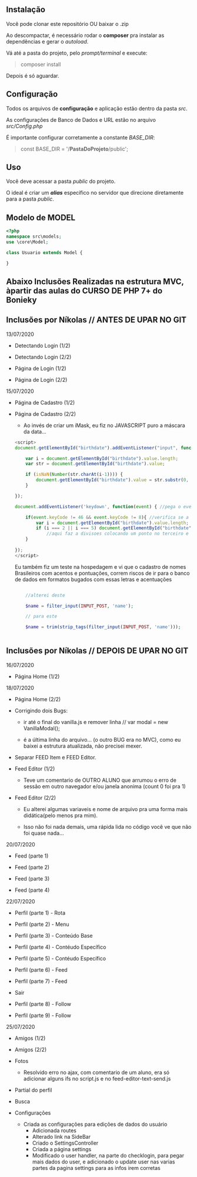 ## Instalação
Você pode clonar este repositório OU baixar o .zip

Ao descompactar, é necessário rodar o **composer** pra instalar as dependências e gerar o *autoload*.

Vá até a pasta do projeto, pelo *prompt/terminal* e execute:
> composer install

Depois é só aguardar.

## Configuração
Todos os arquivos de **configuração** e aplicação estão dentro da pasta *src*.

As configurações de Banco de Dados e URL estão no arquivo *src/Config.php*

É importante configurar corretamente a constante *BASE_DIR*:
> const BASE_DIR = '/**PastaDoProjeto**/public';

## Uso
Você deve acessar a pasta *public* do projeto.

O ideal é criar um ***alias*** específico no servidor que direcione diretamente para a pasta *public*.

## Modelo de MODEL
```php
<?php
namespace src\models;
use \core\Model;

class Usuario extends Model {

}
```
## Abaixo Inclusões Realizadas na estrutura MVC, àpartir das aulas do CURSO DE PHP 7+ do Bonieky

## Inclusões por Níkolas // ANTES DE UPAR NO GIT

13/07/2020
- Detectando Login (1/2)

- Detectando Login (2/2)

- Página de Login (1/2)

- Página de Login (2/2)

15/07/2020
- Página de Cadastro (1/2)

- Página de Cadastro (2/2)
    - Ao invés de criar um iMask, eu fiz no JAVASCRIPT puro a máscara da data...
    ```javascript
    <script>
    document.getElementById("birthdate").addEventListener("input", function() {
    
        var i = document.getElementById("birthdate").value.length;
        var str = document.getElementById("birthdate").value;
    
        if (isNaN(Number(str.charAt(i-1)))) {
            document.getElementById("birthdate").value = str.substr(0, i-1)
        }
    
    });
    
    document.addEventListener('keydown', function(event) { //pega o evento de precionar uma tecla 
    
        if(event.keyCode != 46 && event.keyCode != 8){ //verifica se a tecla precionada nao e um backspace e delete
            var i = document.getElementById("birthdate").value.length; //aqui pega o tamanho do input
            if (i === 2 || i === 5) document.getElementById("birthdate").value = document.getElementById("birthdate").value + "/";
                //aqui faz a divisoes colocando um ponto no terceiro e sexto indice 
        }
        
    });
    </script>
    ```

    Eu também fiz um teste na hospedagem e vi que o cadastro de nomes Brasileiros com acentos e pontuações, correm riscos de ir para o banco de dados em formatos bugados com essas letras e acentuações

    ```PHP

        //alterei deste
    
        $name = filter_input(INPUT_POST, 'name');

        // para este

        $name = trim(strip_tags(filter_input(INPUT_POST, 'name')));
        

    ```
    
## Inclusões por Níkolas // DEPOIS DE UPAR NO GIT

16/07/2020
- Página Home (1/2)

18/07/2020
- Página Home (2/2)

- Corrigindo dois Bugs: 
    - ir até o final do vanilla.js e remover linha // var modal = new VanillaModal();

    - é a última linha do arquivo... (o outro BUG era no MVC), como eu baixei a estrutura atualizada, não precisei mexer.

- Separar FEED Item e FEED Editor.

- Feed Editor (1/2)
    - Teve um comentario de OUTRO ALUNO que arrumou o erro de sessão em outro navegador e/ou janela anonima (count 0 foi pra 1)

- Feed Editor (2/2)
    - Eu alterei algumas variaveis e nome de arquivo pra uma forma mais didática(pelo menos pra mim).
    
    - Isso não foi nada demais, uma rápida lida no código você ve que não foi quase nada...

20/07/2020
- Feed (parte 1)

- Feed (parte 2)

- Feed (parte 3)

- Feed (parte 4)

22/07/2020
- Perfil (parte 1) - Rota

- Perfil (parte 2) - Menu

- Perfil (parte 3) - Conteúdo Base

- Perfil (parte 4) - Contéudo Específico

- Perfil (parte 5) - Contéudo Específico

- Perfil (parte 6) - Feed

- Perfil (parte 7) - Feed

- Sair

- Perfil (parte 8) - Follow

- Perfil (parte 9) - Follow

25/07/2020
- Amigos (1/2)

- Amigos (2/2)

- Fotos

    - Resolvido erro no ajax, com comentario de um aluno, era só adicionar alguns ifs no script.js e no feed-editor-text-send.js

- Partial do perfil

- Busca

- Configurações

    - Criada as configurações para edições de dados do usuário  
        - Adicionada routes
        - Alterado link na SideBar
        - Criado o SettingsController
        - Criada a página settings
        - Modificado o user handler, na parte do checklogin, para pegar mais dados do user, e adicionado o update user nas varias partes da pagina settings para as infos irem corretas
